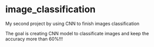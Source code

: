 # image_classification
My second project by using CNN to finish images classification

The goal is creating CNN model to classificate images and keep the accuracy more than 60%!!!
